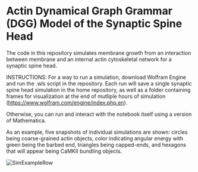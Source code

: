 # Actin Dynamical Graph Grammar (DGG) Model of the Synaptic Spine Head
The code in this repository simulates membrane growth from an interaction between membrane and an internal actin cytoskeletal network for a synaptic spine head.

INSTRUCTIONS: For a way to run a simulation, download Wolfram Engine and run the .wls script in the repository. Each run will save a single synaptic spine head simulation in the home repository, as well as a folder containing frames for visualization at the end of mutliple hours of simulation (https://www.wolfram.com/engine/index.php.en).

Otherwise, you can run and interact with the notebook itself using a version of Mathematica.

As an example, five snapshots of individual simulations are shown: circles being coarse-grained actin objects, color indicating angular energy with green being the barbed end, triangles being capped-ends, and hexagons that will appear being CaMKII bundling objects.

![SimExampleRow](https://github.com/user-attachments/assets/78443d25-dbe9-41eb-9c68-42c67584def2)

